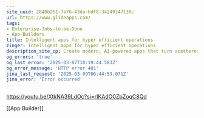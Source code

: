 ```yaml
---
site_uuid: 2840b261-7a76-43da-bdf8-34249347136c
url: https://www.glideapps.com/
tags:
- Enterprise-Jobs-to-be-Done
- App-Builders
title: Intelligent apps for hyper efficient operations
zinger: Intelligent apps for hyper efficient operations
description_site_cp: Create modern, AI-powered apps that turn scattered data into actionable insights and automate manual work—no coding required.
og_errors: 'true'
og_last_error: '2025-03-07T10:19:44.583Z'
og_error_message: 'HTTP error 401'
jina_last_request: '2025-03-09T06:44:59.071Z'
jina_error: 'Error occurred'
---
```


https://youtu.be/XtkNA39LdOc?si=rIKAdO0ZbZoqC8Qd

[[App Builder]]
